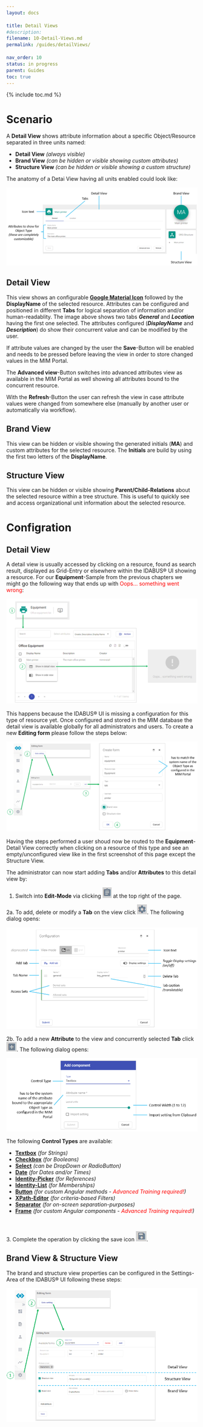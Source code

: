 ```yaml
---
layout: docs

title: Detail Views
#description:
filename: 10-Detail-Views.md
permalink: /guides/detailViews/

nav_order: 10
status: in progress
parent: Guides
toc: true
---
```

{% include toc.md %}

# Scenario

A **Detail View** shows attribute information about a specific Object/Resource separated in three units named:

- **Detail View** _(always visible)_
- **Brand View** _(can be hidden or visible showing custom attributes)_
- **Structure View** _(can be hidden or visible showing a custom structure)_

The anatomy of a Detai View having all units enabled could look like:

![image.png](/img/image-a92b5c33-ab8c-4141-ba62-e50d206a8c4a.png)

## Detail View

This view shows an configurable [**Google Material Icon**](https://fonts.google.com/icons?style=baseline) followed by the **DisplayName** of the selected resource. Attributes can be configured and positioned in different **Tabs** for logical separation of information and/or human-readablity. The image above shows two tabs _**General**_ and _**Location**_ having the first one selected. The attributes configured (_**DisplayName**_ and _**Description**_) do show their concurrent value and can be modified by the user.

If attribute values are changed by the user the **Save**-Button will be enabled and needs to be pressed before leaving the view in order to store changed values in the MIM Portal.

The **Advanced view**-Button switches into advanced attributes view as available in the MIM Portal as well showing all attributes bound to the concurrent resource.

With the **Refresh**-Button the user can refresh the view in case attribute values were changed from somewhere else (manually by another user or automatically via workflow).
<br>

## Brand View

This view can be hidden or visible showing the generated initials (**MA**) and custom attributes for the selected resource. The **Initials** are build by using the first two letters of the **DisplayName**.
<br>

## Structure View

This view can be hidden or visible showing **Parent/Child-Relations** about the selected resource within a tree structure. This is useful to quickly see and access organizational unit information about the selected resource.
<br>

# Configration

## Detail View

A detail view is usually accessed by clicking on a resource, found as search result, displayed as Grid-Entry or elsewhere within the IDABUS® UI showing a resource. For our **Equipment**-Sample from the previous chapters we might go the following way that ends up with <span style="color:red;">Oops... something went wrong</span>:

![image.png](/img/image-6f0bf18c-9062-423c-9c20-b5aeb907c7e9.png)

This happens because the IDABUS® UI is missing a configuration for this type of resource yet. Once configured and stored in the MIM database the detail view is available globally for all administrators and users. To create a new **Editing form** please follow the steps below:

![image.png](/img/image-df4cd186-61b2-4a3f-a1b1-4e565a0876e6.png)

Having the steps performed a user shoud now be routed to the **Equipment**-Detail View correctly when clicking on a resource of this type and see an empty/unconfigured view like in the first screenshot of this page except the Structure View.

The administrator can now start adding **Tabs** and/or **Attributes** to this detail view by:

1. Switch into **Edit-Mode** via clicking ![image.png](/img/image-50d61311-00a1-44bb-996f-f1a045244c0d.png) at the top right of the page.

2a. To add, delete or modify a **Tab** on the view click ![image.png](/img/image-0b6a6e4e-4ff7-4be8-bebc-d360cb30cf28.png). The following dialog opens:

![image.png](/img/image-3740506c-23e9-4e01-90b4-690848439682.png)

2b. To add a new **Attribute** to the view and concurrently selected **Tab** click ![image.png](/img/image-c0064dbc-083e-464a-adfc-7e1a8dee836d.png). The following dialog opens:

![image.png](/img/image-23e50beb-466c-4e0f-abcf-2e0fb838cc49.png)

The following **Control Types** are available:

- [**Textbox**](/Editors/textEditor) _(for Strings)_
- [**Checkbox**](/Editors/booleanEditor) _(for Booleans)_
- [**Select**](/Editors/selectEditor) _(can be DropDown or RadioButton)_
- [**Date**](/Editors/dateEditor) _(for Dates and/or Times)_
- [**Identity-Picker**](/Editors/identityEditor) _(for References)_
- [**Identity-List**](/Editors/identitiesEditor) _(for Memberships)_
- [**Button**](/Editors/buttonEditor) _(for custom Angular methods - <span style="color: red;">Advanced Training required!</span>)_
- [**XPath-Editor**](/Editors/xPathEditor) _(for criteria-based Filters)_
- [**Separator**](/Editors/separatorEditor) _(for on-screen separation-purposes)_
- [**Frame**](/Editors/frameEditor) _(for custom Angular components - <span style="color: red;">Advanced Training required!</span>)_
<br>

3\. Complete the operation by clicking the save icon ![image.png](/img/image-3fe151b9-b712-480d-9ea6-ce4082cd908a.png).
<br>

## Brand View & Structure View

The brand and structure view properties can be configured in the Settings-Area of the IDABUS® UI following these steps:

![image.png](/img/image-33cd7260-ad67-4242-a66c-f11dcb0ebd0f.png)
